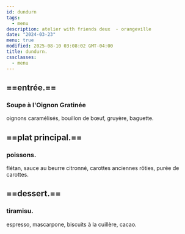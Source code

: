 ```yaml
---
id: dundurn
tags:
  - menu
description: atelier with friends deux  - orangeville
date: "2024-03-23"
menu: true
modified: 2025-08-10 03:08:02 GMT-04:00
title: dundurn.
cssclasses:
  - menu
---
```


## ==entrée.==

### Soupe à l'Oignon Gratinée

oignons caramélisés, bouillon de bœuf, gruyère, baguette.

## ==plat principal.==

### poissons.

flétan, sauce au beurre citronné, carottes anciennes rôties, purée de carottes.

## ==dessert.==

### tiramisu.

espresso, mascarpone, biscuits à la cuillère, cacao.
